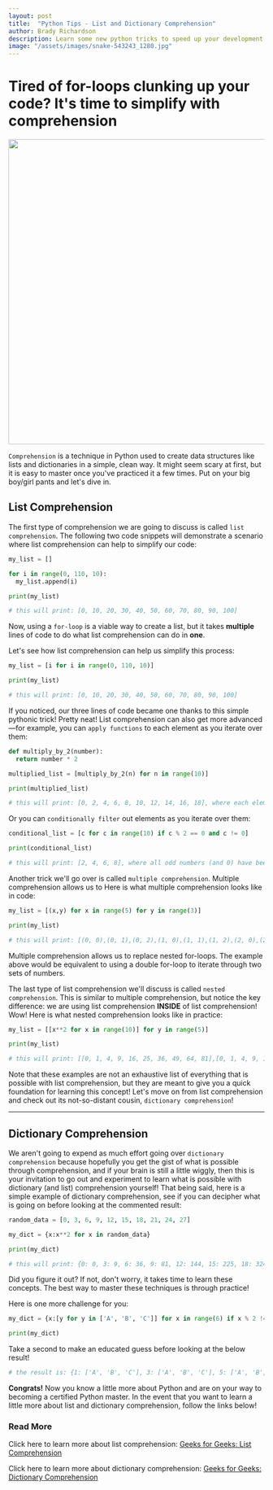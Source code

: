 ```yaml
---
layout: post
title:  "Python Tips - List and Dictionary Comprehension"
author: Brady Richardson
description: Learn some new python tricks to speed up your development and make your code cleaner.   
image: "/assets/images/snake-543243_1280.jpg"
---
```


# Tired of for-loops clunking up your code? It's time to simplify with comprehension
<div style="display: flex; justify-content: center">
  <img src="https://imgur.com/oXRwpxI" alt="" style="width:600px;"/> 
</div>

`Comprehension` is a technique in Python used to create data structures like lists and dictionaries in a simple, clean way. It might seem scary at first,
but it is easy to master once you've practiced it a few times. Put on your big boy/girl pants and let's dive in.

## List Comprehension

The first type of comprehension we are going to discuss is called `list comprehension`. The following two code snippets will demonstrate a scenario where list comprehension can help to simplify our code:

```python
my_list = []

for i in range(0, 110, 10):
  my_list.append(i)

print(my_list)

# this will print: [0, 10, 20, 30, 40, 50, 60, 70, 80, 90, 100]
```
Now, using a `for-loop` is a viable way to create a list, but it takes **multiple** lines of code to do what list comprehension can do in **one**.

Let's see how list comprehension can help us simplify this process:

```python
my_list = [i for i in range(0, 110, 10)]

print(my_list)

# this will print: [0, 10, 20, 30, 40, 50, 60, 70, 80, 90, 100]
```

If you noticed, our three lines of code became one thanks to this simple pythonic trick! Pretty neat! List comprehension can also get more advanced—for example, you can `apply functions` to each element as you iterate over them:

```python
def multiply_by_2(number):
  return number * 2

multiplied_list = [multiply_by_2(n) for n in range(10)]

print(multiplied_list)

# this will print: [0, 2, 4, 6, 8, 10, 12, 14, 16, 18], where each element from 0-9 has had the multiply_by_2 function applied to them
```

Or you can `conditionally filter` out elements as you iterate over them:

```python
conditional_list = [c for c in range(10) if c % 2 == 0 and c != 0]

print(conditional_list)

# this will print: [2, 4, 6, 8], where all odd numbers (and 0) have been filtered out
```

Another trick we'll go over is called `multiple comprehension`. Multiple comprehension allows us to  Here is what multiple comprehension looks like in code:

```python
my_list = [(x,y) for x in range(5) for y in range(3)]

print(my_list)

# this will print: [(0, 0),(0, 1),(0, 2),(1, 0),(1, 1),(1, 2),(2, 0),(2, 1),(2, 2),(3, 0),(3, 1),(3, 2),(4, 0),(4, 1),(4, 2)]
```

Multiple comprehension allows us to replace nested for-loops. The example above would be equivalent to using a double for-loop to iterate through two sets of numbers.

The last type of list comprehension we'll discuss is called `nested comprehension`. This is similar to multiple comprehension, but notice the key difference: we are using list comprehension **INSIDE** of list comprehension! Wow! Here is what nested comprehension looks like in practice:

```python
my_list = [[x**2 for x in range(10)] for y in range(5)]

print(my_list)

# this will print: [[0, 1, 4, 9, 16, 25, 36, 49, 64, 81],[0, 1, 4, 9, 16, 25, 36, 49, 64, 81],[0, 1, 4, 9, 16, 25, 36, 49, 64, 81],[0, 1, 4, 9, 16, 25, 36, 49, 64, 81],[0, 1, 4, 9, 16, 25, 36, 49, 64, 81]]
```

Note that these examples are not an exhaustive list of everything that is possible with list comprehension, but they are meant to give you a quick foundation for learning this concept! Let's move on from list comprehension and check out its not-so-distant cousin, `dictionary comprehension`!

---

## Dictionary Comprehension

We aren't going to expend as much effort going over `dictionary comprehension` because hopefully you get the gist of what is possible through comprehension, and if your brain is still a little wiggly, then this is your invitation to go out and experiment to learn what is possible with dictionary (and list) comprehension yourself! That being said, here is a simple example of dictionary comprehension, see if you can decipher what is going on before looking at the commented result:

```python
random_data = [0, 3, 6, 9, 12, 15, 18, 21, 24, 27]

my_dict = {x:x**2 for x in random_data}

print(my_dict)

# this will print: {0: 0, 3: 9, 6: 36, 9: 81, 12: 144, 15: 225, 18: 324, 21: 441, 24: 576, 27: 729}
```

Did you figure it out? If not, don't worry, it takes time to learn these concepts. The best way to master these techniques is through practice!

Here is one more challenge for you:

```python
my_dict = {x:[y for y in ['A', 'B', 'C']] for x in range(6) if x % 2 != 0}

print(my_dict)
```

Take a second to make an educated guess before looking at the below result!

```python
# the result is: {1: ['A', 'B', 'C'], 3: ['A', 'B', 'C'], 5: ['A', 'B', 'C']}
```

**Congrats!** Now you know a little more about Python and are on your way to becoming a certified Python master. In the event that you want to learn a little more about list and dictionary comprehension, follow the links below!

### Read More 

Click here to learn more about list comprehension: [Geeks for Geeks: List Comprehension](https://www.geeksforgeeks.org/python-list-comprehension/)

Click here to learn more about dictionary comprehension: [Geeks for Geeks: Dictionary Comprehension](https://www.geeksforgeeks.org/python-dictionary-comprehension/)
